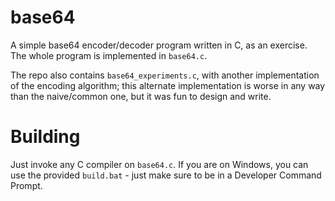 # base64
 A simple base64 encoder/decoder program written in C, as an exercise.
 The whole program is implemented in `base64.c`.

 The repo also contains `base64_experiments.c`, with another implementation of the encoding algorithm; this alternate implementation is worse in any way than the naive/common one, but it was fun to design and write.

# Building
 Just invoke any C compiler on `base64.c`.
 If you are on Windows, you can use the provided `build.bat` - just make sure to be in a Developer Command Prompt.
